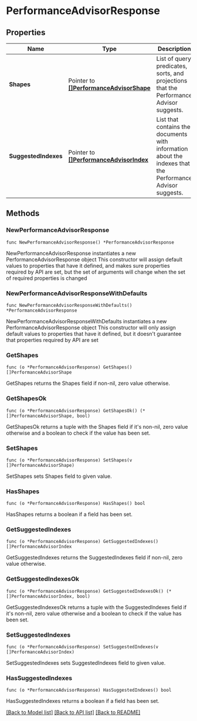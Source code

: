 # PerformanceAdvisorResponse

## Properties

Name | Type | Description | Notes
------------ | ------------- | ------------- | -------------
**Shapes** | Pointer to [**[]PerformanceAdvisorShape**](PerformanceAdvisorShape.md) | List of query predicates, sorts, and projections that the Performance Advisor suggests. | [optional] [readonly] 
**SuggestedIndexes** | Pointer to [**[]PerformanceAdvisorIndex**](PerformanceAdvisorIndex.md) | List that contains the documents with information about the indexes that the Performance Advisor suggests. | [optional] [readonly] 

## Methods

### NewPerformanceAdvisorResponse

`func NewPerformanceAdvisorResponse() *PerformanceAdvisorResponse`

NewPerformanceAdvisorResponse instantiates a new PerformanceAdvisorResponse object
This constructor will assign default values to properties that have it defined,
and makes sure properties required by API are set, but the set of arguments
will change when the set of required properties is changed

### NewPerformanceAdvisorResponseWithDefaults

`func NewPerformanceAdvisorResponseWithDefaults() *PerformanceAdvisorResponse`

NewPerformanceAdvisorResponseWithDefaults instantiates a new PerformanceAdvisorResponse object
This constructor will only assign default values to properties that have it defined,
but it doesn't guarantee that properties required by API are set

### GetShapes

`func (o *PerformanceAdvisorResponse) GetShapes() []PerformanceAdvisorShape`

GetShapes returns the Shapes field if non-nil, zero value otherwise.

### GetShapesOk

`func (o *PerformanceAdvisorResponse) GetShapesOk() (*[]PerformanceAdvisorShape, bool)`

GetShapesOk returns a tuple with the Shapes field if it's non-nil, zero value otherwise
and a boolean to check if the value has been set.

### SetShapes

`func (o *PerformanceAdvisorResponse) SetShapes(v []PerformanceAdvisorShape)`

SetShapes sets Shapes field to given value.

### HasShapes

`func (o *PerformanceAdvisorResponse) HasShapes() bool`

HasShapes returns a boolean if a field has been set.

### GetSuggestedIndexes

`func (o *PerformanceAdvisorResponse) GetSuggestedIndexes() []PerformanceAdvisorIndex`

GetSuggestedIndexes returns the SuggestedIndexes field if non-nil, zero value otherwise.

### GetSuggestedIndexesOk

`func (o *PerformanceAdvisorResponse) GetSuggestedIndexesOk() (*[]PerformanceAdvisorIndex, bool)`

GetSuggestedIndexesOk returns a tuple with the SuggestedIndexes field if it's non-nil, zero value otherwise
and a boolean to check if the value has been set.

### SetSuggestedIndexes

`func (o *PerformanceAdvisorResponse) SetSuggestedIndexes(v []PerformanceAdvisorIndex)`

SetSuggestedIndexes sets SuggestedIndexes field to given value.

### HasSuggestedIndexes

`func (o *PerformanceAdvisorResponse) HasSuggestedIndexes() bool`

HasSuggestedIndexes returns a boolean if a field has been set.


[[Back to Model list]](../README.md#documentation-for-models) [[Back to API list]](../README.md#documentation-for-api-endpoints) [[Back to README]](../README.md)


